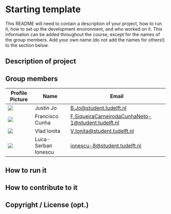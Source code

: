 # Starting template

This README will need to contain a description of your project, how to run it, how to set up the development environment, and who worked on it.
This information can be added throughout the course, except for the names of the group members.
Add your own name (do not add the names for others!) to the section below.

## Description of project

## Group members

| Profile Picture | Name        | Email                       |
|---|-------------|-----------------------------|
| ![](https://gitlab.ewi.tudelft.nl/uploads/-/system/user/avatar/2613/avatar.png?width=400) | Justin Jo | B.Jo@student.tudelft.nl       |
| ![](https://gitlab.ewi.tudelft.nl/uploads/-/system/user/avatar/6091/avatar.png?width=400) | Francisco Cunha | F.SiqueiraCarneirodaCunhaNeto-1@student.tudelft.nl |
| ![](https://eu.ui-avatars.com/api/?name=OOPP&length=4&size=50&color=DDD&background=777&font-size=0.325) | Vlad Ionita | V.Ionita@student.tudelft.nl |
| ![](https://eu.ui-avatars.com/api/?name=OOPP&length=4&size=50&color=DDD&background=777&font-size=0.325) | Luca-Serban Ionescu | ionescu-8@student.tudelft.nl |

<!-- Instructions (remove once assignment has been completed -->
<!-- - Add (only!) your own name to the table above (use Markdown formatting) -->
<!-- - Mention your *student* email address -->
<!-- - Preferably add a recognizable photo, otherwise add your GitLab photo -->
<!-- - (please make sure the photos have the same size) --> 

## How to run it

## How to contribute to it

## Copyright / License (opt.)
